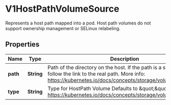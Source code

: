 

# V1HostPathVolumeSource

Represents a host path mapped into a pod. Host path volumes do not support ownership management or SELinux relabeling.
## Properties

Name | Type | Description | Notes
------------ | ------------- | ------------- | -------------
**path** | **String** | Path of the directory on the host. If the path is a symlink, it will follow the link to the real path. More info: https://kubernetes.io/docs/concepts/storage/volumes#hostpath | 
**type** | **String** | Type for HostPath Volume Defaults to \&quot;\&quot; More info: https://kubernetes.io/docs/concepts/storage/volumes#hostpath |  [optional]




